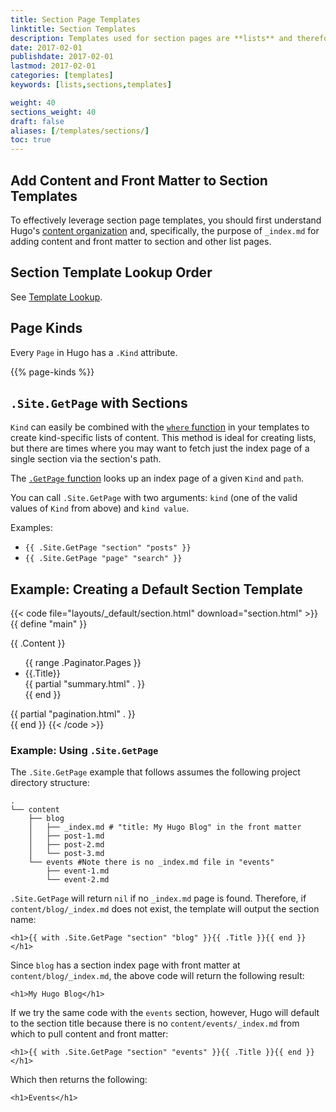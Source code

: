 ```yaml
---
title: Section Page Templates
linktitle: Section Templates
description: Templates used for section pages are **lists** and therefore have all the variables and methods available to list pages.
date: 2017-02-01
publishdate: 2017-02-01
lastmod: 2017-02-01
categories: [templates]
keywords: [lists,sections,templates]

weight: 40
sections_weight: 40
draft: false
aliases: [/templates/sections/]
toc: true
---
```


## Add Content and Front Matter to Section Templates

To effectively leverage section page templates, you should first understand Hugo's [content organization](/content-management/organization/) and, specifically, the purpose of `_index.md` for adding content and front matter to section and other list pages.

## Section Template Lookup Order

See [Template Lookup](/templates/lookup-order/).

## Page Kinds

Every `Page` in Hugo has a `.Kind` attribute.

{{% page-kinds %}}

## `.Site.GetPage` with Sections

`Kind` can easily be combined with the [`where` function][where] in your templates to create kind-specific lists of content. This method is ideal for creating lists, but there are times where you may want to fetch just the index page of a single section via the section's path.

The [`.GetPage` function][getpage] looks up an index page of a given `Kind` and `path`.

You can call `.Site.GetPage` with two arguments: `kind` (one of the valid values
of `Kind` from above) and `kind value`.

Examples:

- `{{ .Site.GetPage "section" "posts" }}`
- `{{ .Site.GetPage "page" "search" }}`

## Example: Creating a Default Section Template

{{< code file="layouts/_default/section.html" download="section.html" >}}
{{ define "main" }}
  <main>
      {{ .Content }}
          <ul class="contents">
          {{ range .Paginator.Pages }}
              <li>{{.Title}}
                  <div>
                    {{ partial "summary.html" . }}
                  </div>
              </li>
          {{ end }}
          </ul>
      {{ partial "pagination.html" . }}
  </main>
{{ end }}
{{< /code >}}

### Example: Using `.Site.GetPage`

The `.Site.GetPage` example that follows assumes the following project directory structure:

```
.
└── content
    ├── blog
    │   ├── _index.md # "title: My Hugo Blog" in the front matter
    │   ├── post-1.md
    │   ├── post-2.md
    │   └── post-3.md
    └── events #Note there is no _index.md file in "events"
        ├── event-1.md
        └── event-2.md
```

`.Site.GetPage` will return `nil` if no `_index.md` page is found. Therefore, if `content/blog/_index.md` does not exist, the template will output the section name:

```
<h1>{{ with .Site.GetPage "section" "blog" }}{{ .Title }}{{ end }}</h1>
```

Since `blog` has a section index page with front matter at `content/blog/_index.md`, the above code will return the following result:

```
<h1>My Hugo Blog</h1>
```

If we try the same code with the `events` section, however, Hugo will default to the section title because there is no `content/events/_index.md` from which to pull content and front matter:

```
<h1>{{ with .Site.GetPage "section" "events" }}{{ .Title }}{{ end }}</h1>
```

Which then returns the following:

```
<h1>Events</h1>
```


[contentorg]: /content-management/organization/
[getpage]: /functions/getpage/
[lists]: /templates/lists/
[lookup]: /templates/lookup-order/
[where]: /functions/where/
[sections]: /content-management/sections/
